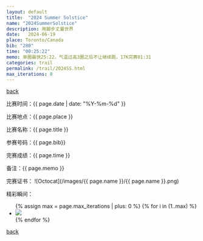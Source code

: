 ```yaml
---
layout: default
title:  "2024 Summer Solstice"
name: "2024SummerSolstice"
description: 用脚步丈量世界
date:   2024-06-19
place: Toronto/Canada
bib: "280"
time: "00:25:22"
memo: 单圈最快25:22，气温过高3圈之后不让继续跑，17K完赛01:31
categories: trail
permalink: /trail/2024SS.html
max_iterations: 8
---
```

[back](/trail)

比赛时间：{{ page.date | date: "%Y-%m-%d" }}

比赛地点：{{ page.place }}

比赛名称：{{ page.title }}

参赛号码：{{ page.bib}}

完赛成绩：{{ page.time }}

备注：{{ page.memo }}

完赛证书：
![Octocat](/images/{{ page.name }}/{{ page.name }}.png)

精彩瞬间：
<ul>
{% assign max = page.max_iterations | plus: 0 %}
{% for i in (1..max) %}
    <li><img src="/images/{{ page.name }}/{{ page.name }}-{{ i }}.jpeg"></li>
{% endfor %}
</ul>

[back](/trail)
